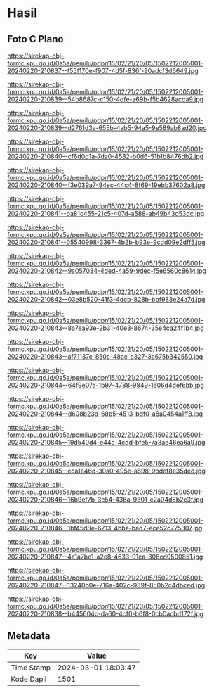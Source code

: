 # Hasil

## Foto C Plano

https://sirekap-obj-formc.kpu.go.id/0a5a/pemilu/pdpr/15/02/21/20/05/1502212005001-20240220-210837--f55f170e-f907-4d5f-836f-90adcf3d6649.jpg

https://sirekap-obj-formc.kpu.go.id/0a5a/pemilu/pdpr/15/02/21/20/05/1502212005001-20240220-210839--54b8687c-c150-4dfe-a69b-f5b4628acda9.jpg

https://sirekap-obj-formc.kpu.go.id/0a5a/pemilu/pdpr/15/02/21/20/05/1502212005001-20240220-210839--d2761d3a-655b-4ab5-94a5-9e589ab8ad20.jpg

https://sirekap-obj-formc.kpu.go.id/0a5a/pemilu/pdpr/15/02/21/20/05/1502212005001-20240220-210840--cf6d0d1a-7da0-4582-b0d6-51b1b8476db2.jpg

https://sirekap-obj-formc.kpu.go.id/0a5a/pemilu/pdpr/15/02/21/20/05/1502212005001-20240220-210840--f3e039a7-94ec-44c4-8f69-19ebb37602a8.jpg

https://sirekap-obj-formc.kpu.go.id/0a5a/pemilu/pdpr/15/02/21/20/05/1502212005001-20240220-210841--ba81c455-21c5-407d-a588-ab49b43d53dc.jpg

https://sirekap-obj-formc.kpu.go.id/0a5a/pemilu/pdpr/15/02/21/20/05/1502212005001-20240220-210841--05540998-3367-4b2b-b93e-9cdd09e2dff5.jpg

https://sirekap-obj-formc.kpu.go.id/0a5a/pemilu/pdpr/15/02/21/20/05/1502212005001-20240220-210842--9a057034-4ded-4a59-9dec-f5e6560c8614.jpg

https://sirekap-obj-formc.kpu.go.id/0a5a/pemilu/pdpr/15/02/21/20/05/1502212005001-20240220-210842--03e8b520-41f3-4dcb-828b-bbf983e24a7d.jpg

https://sirekap-obj-formc.kpu.go.id/0a5a/pemilu/pdpr/15/02/21/20/05/1502212005001-20240220-210843--8a7ea93e-2b31-40e3-8674-35e4ca24f1b4.jpg

https://sirekap-obj-formc.kpu.go.id/0a5a/pemilu/pdpr/15/02/21/20/05/1502212005001-20240220-210843--af71137c-850a-48ac-a327-3a675b342550.jpg

https://sirekap-obj-formc.kpu.go.id/0a5a/pemilu/pdpr/15/02/21/20/05/1502212005001-20240220-210844--64f9e07a-1b97-4788-9849-1e06d4def6bb.jpg

https://sirekap-obj-formc.kpu.go.id/0a5a/pemilu/pdpr/15/02/21/20/05/1502212005001-20240220-210844--d608b23d-68b5-4513-bdf0-a8a0454a1ff8.jpg

https://sirekap-obj-formc.kpu.go.id/0a5a/pemilu/pdpr/15/02/21/20/05/1502212005001-20240220-210845--19d540d4-e44c-4cdd-bfe5-7a3ae46ea6a9.jpg

https://sirekap-obj-formc.kpu.go.id/0a5a/pemilu/pdpr/15/02/21/20/05/1502212005001-20240220-210845--eca1e46d-30a0-495e-a598-9bdef8e35ded.jpg

https://sirekap-obj-formc.kpu.go.id/0a5a/pemilu/pdpr/15/02/21/20/05/1502212005001-20240220-210846--16b9ef7b-3c54-436a-9301-c2a04d8b2c3f.jpg

https://sirekap-obj-formc.kpu.go.id/0a5a/pemilu/pdpr/15/02/21/20/05/1502212005001-20240220-210846--1bf45d8e-6713-4bba-bad7-ece52c775307.jpg

https://sirekap-obj-formc.kpu.go.id/0a5a/pemilu/pdpr/15/02/21/20/05/1502212005001-20240220-210847--4a1a7be1-a2e8-4633-91ca-306cd0500851.jpg

https://sirekap-obj-formc.kpu.go.id/0a5a/pemilu/pdpr/15/02/21/20/05/1502212005001-20240220-210847--13240b0e-716a-402c-939f-850b2c4dbced.jpg

https://sirekap-obj-formc.kpu.go.id/0a5a/pemilu/pdpr/15/02/21/20/05/1502212005001-20240220-210838--b445604c-da60-4cf0-b6f8-0cb0acbd172f.jpg


## Metadata

| Key        | Value               |
| ---------- | ------------------- |
| Time Stamp | 2024-03-01 18:03:47 |
| Kode Dapil | 1501                |



